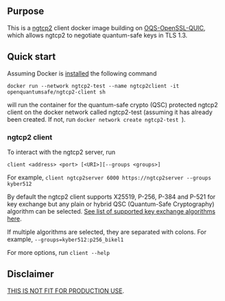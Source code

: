 ## Purpose

This is a [ngtcp2](https://github.com/ngtcp2/ngtcp2) client docker image building on [OQS-OpenSSL-QUIC](../quic), which allows ngtcp2 to negotiate quantum-safe keys in TLS 1.3.

## Quick start
Assuming Docker is [installed](https://docs.docker.com/install) the following command

```
docker run --network ngtcp2-test --name ngtcp2client -it openquantumsafe/ngtcp2-client sh
```

will run the container for the quantum-safe crypto (QSC) protected ngtcp2 client on the docker network called ngtcp2-test (assuming it has already been created. If not, run `docker network create ngtcp2-test
`).

### ngtcp2 client
To interact with the ngtcp2 server, run
```
client <address> <port> [<URI>][--groups <groups>]
```

For example, `client ngtcp2server 6000 https://ngtcp2server --groups kyber512`

By default the ngtcp2 client supports X25519, P-256, P-384 and P-521 for key exchange but any plain or hybrid QSC (Quantum-Safe Cryptography) algorithm can be selected. [See list of supported key exchange algorithms here](https://github.com/open-quantum-safe/openssl/tree/OQS-OpenSSL_1_1_1-stable#key-exchange).


If multiple algorithms are selected, they are separated with colons.
For example, `--groups=kyber512:p256_bikel1`


For more options, run `client --help`

## Disclaimer

[THIS IS NOT FIT FOR PRODUCTION USE](https://github.com/open-quantum-safe/openssl#limitations-and-security).
